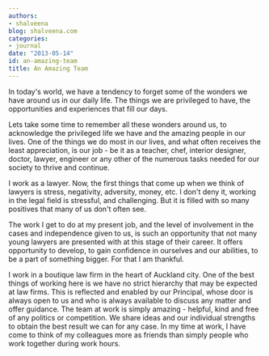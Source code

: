 ```yaml
---
authors:
- shalveena
blog: shalveena.com
categories:
- journal
date: "2013-05-14"
id: an-amazing-team
title: An Amazing Team
---
```


In today's world, we have a tendency to forget some of the wonders we have around us in our daily life. The things we are privileged to have, the opportunities and experiences that fill our days.

Lets take some time to remember all these wonders around us, to acknowledge the privileged life we have and the amazing people in our lives. One of the things we do most in our lives, and what often receives the least appreciation, is our job - be it as a teacher, chef, interior designer, doctor, lawyer, engineer or any other of the numerous tasks needed for our society to thrive and continue.

I work as a lawyer. Now, the first things that come up when we think of lawyers is stress, negativity, adversity, money, etc. I don't deny it, working in the legal field is stressful, and challenging. But it is filled with so many positives that many of us don't often see.

The work I get to do at my present job, and the level of involvement in the cases and independence given to us, is such an opportunity that not many young lawyers are presented with at this stage of their career. It offers opportunity to develop, to gain confidence in ourselves and our abilities, to be a part of something bigger. For that I am thankful.

I work in a boutique law firm in the heart of Auckland city. One of the best things of working here is we have no strict hierarchy that may be expected at law firms. This is reflected and enabled by our Principal, whose door is always open to us and who is always available to discuss any matter and offer guidance. The team at work is simply amazing - helpful, kind and free of any politics or competition. We share ideas and our individual strengths to obtain the best result we can for any case. In my time at work, I have come to think of my colleagues more as friends than simply people who work together during work hours.

